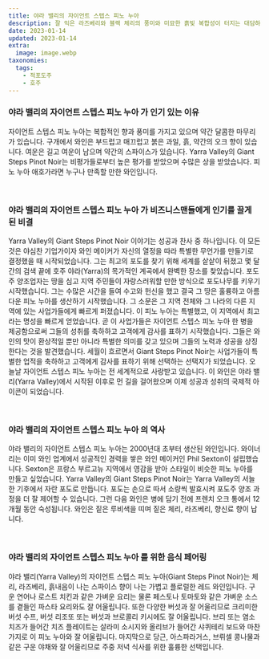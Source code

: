 ```yaml
---
title: 야라 밸리의 자이언트 스텝스 피노 누아
description: 잘 익은 라즈베리와 블랙 체리의 풍미와 미묘한 흙빛 복합성이 터지는 대담하고 육즙이 풍부한 레드입니다.
date: 2023-01-14
updated: 2023-01-14
extra:
  image: image.webp
taxonomies:
  tags: 
    - 적포도주
    - 호주
---
```



### 야라 밸리의 자이언트 스텝스 피노 누아 가 인기 있는 이유

자이언트 스텝스 피노 누아는 복합적인 향과 풍미를 가지고 있으며 약간 달콤한 마무리가 있습니다. 구개에서 와인은 부드럽고 매끄럽고 붉은 과일, 흙, 약간의 오크 향이 있습니다. 여운은 길고 여운이 남으며 약간의 스파이스가 있습니다. Yarra Valley의 Giant Steps Pinot Noir는 비평가들로부터 높은 평가를 받았으며 수많은 상을 받았습니다. 피노 누아 애호가라면 누구나 만족할 만한 와인입니다.

&nbsp;  

### 야라 밸리의 자이언트 스텝스 피노 누아 가 비즈니스맨들에게 인기를 끌게 된 비결

Yarra Valley의 Giant Steps Pinot Noir 이야기는 성공과 찬사 중 하나입니다. 이 모든 것은 야심찬 기업가이자 와인 메이커가 자신의 열정을 따라 특별한 무언가를 만들기로 결정했을 때 시작되었습니다. 그는 최고의 포도를 찾기 위해 세계를 샅샅이 뒤졌고 몇 달 간의 검색 끝에 호주 야라(Yarra)의 목가적인 계곡에서 완벽한 장소를 찾았습니다. 포도주 양조업자는 땅을 심고 지역 주민들이 자랑스러워할 만한 방식으로 포도나무를 키우기 시작했습니다. 그는 수많은 시간을 들여 수고와 헌신을 했고 결국 그 땅은 훌륭하고 아름다운 피노 누아를 생산하기 시작했습니다. 그 소문은 그 지역 전체와 그 나라의 다른 지역에 있는 사업가들에게 빠르게 퍼졌습니다. 이 피노 누아는 특별했고, 이 지역에서 최고라는 명성을 빠르게 얻었습니다. 곧 이 사업가들은 자이언트 스텝스 피노 누아 한 병을 제공함으로써 그들의 성취를 축하하고 고객에게 감사를 표하기 시작했습니다. 그들은 와인의 맛이 환상적일 뿐만 아니라 특별한 의미를 갖고 있으며 그들의 노력과 성공을 상징한다는 것을 발견했습니다. 세월이 흐르면서 Giant Steps Pinot Noir는 사업가들이 특별한 업적을 축하하고 고객에게 감사를 표하기 위해 선택하는 선택지가 되었습니다. 오늘날 자이언트 스텝스 피노 누아는 전 세계적으로 사랑받고 있습니다. 이 와인은 야라 밸리(Yarra Valley)에서 시작된 이후로 먼 길을 걸어왔으며 이제 성공과 성취의 국제적 아이콘이 되었습니다.

&nbsp;  

### 야라 밸리의 자이언트 스텝스 피노 누아 의 역사

야라 밸리의 자이언트 스텝스 피노 누아는 2000년대 초부터 생산된 와인입니다. 와이너리는 이미 와인 업계에서 성공적인 경력을 쌓은 와인 메이커인 Phil Sexton이 설립했습니다. Sexton은 프랑스 부르고뉴 지역에서 영감을 받아 스타일이 비슷한 피노 누아를 만들고 싶었습니다. Yarra Valley의 Giant Steps Pinot Noir는 Yarra Valley의 서늘한 기후에서 자란 포도로 만듭니다. 포도는 손으로 따서 소량씩 발효시켜 포도주 양조 과정을 더 잘 제어할 수 있습니다. 그런 다음 와인은 병에 담기 전에 프렌치 오크 통에서 12개월 동안 숙성됩니다. 와인은 짙은 루비색을 띠며 짙은 체리, 라즈베리, 향신료 향이 납니다.

&nbsp;  

### 야라 밸리의 자이언트 스텝스 피노 누아 를 위한 음식 페어링

야라 밸리(Yarra Valley)의 자이언트 스텝스 피노 누아(Giant Steps Pinot Noir)는 체리, 라즈베리, 흙내음이 나는 스파이스 향이 나는 가볍고 플로럴한 레드 와인입니다. 구운 연어나 로스트 치킨과 같은 가벼운 요리는 물론 페스토나 토마토와 같은 가벼운 소스를 곁들인 파스타 요리와도 잘 어울립니다. 또한 다양한 버섯과 잘 어울리므로 크리미한 버섯 수프, 버섯 리조또 또는 버섯과 브로콜리 키시에도 잘 어울립니다. 브리 또는 염소 치즈가 들어간 치즈 플레이트는 살라미 소시지와 올리브가 들어간 샤퀴테리 보드와 마찬가지로 이 피노 누아와 잘 어울립니다. 마지막으로 당근, 아스파라거스, 브뤼셀 콩나물과 같은 구운 야채와 잘 어울리므로 주중 저녁 식사를 위한 훌륭한 선택입니다.

&nbsp;  
